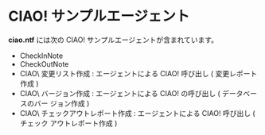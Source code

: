 # CIAO! サンプルエージェント

**ciao.ntf** には次の CIAO! サンプルエージェントが含まれています。

* CheckInNote
* CheckOutNote
* CIAO\ 変更リスト作成 : エージェントによる CIAO! 呼び出し ( 変更レポート作成 )
* CIAO\ バージョン作成 : エージェントによる CIAO! の呼び出し ( データベースのバー ジョン作成 )
* CIAO\ チェックアウトレポート作成 : エージェントによる CIAO! 呼び出し ( チェック アウトレポート作成 )